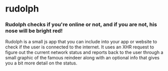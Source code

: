 # rudolph
### Rudolph checks if you're online or not, and if you are not, his nose will be bright red!
Rudolph is a small js app that you can include into your app or website to check if the user is connected to the internet. It uses an XHR request to figure out the current network status and reports back to the user through a small graphic of the famous reindeer along with an optional info that gives you a bit more detail on the status.

